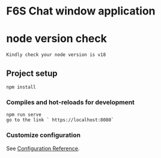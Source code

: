 # F6S Chat window application 

# node version check
```
Kindly check your node version is v18
```

## Project setup
```
npm install

```

### Compiles and hot-reloads for development
```
npm run serve
go to the link ` https://localhost:8080`
```



### Customize configuration
See [Configuration Reference](https://cli.vuejs.org/config/).
